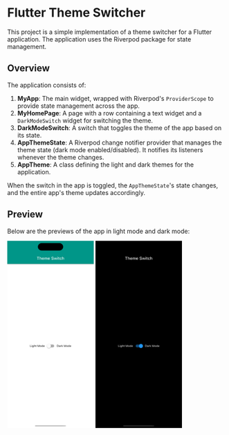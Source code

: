 # Flutter Theme Switcher

This project is a simple implementation of a theme switcher for a Flutter application. The application uses the Riverpod package for state management.

## Overview

The application consists of:

1. **MyApp**: The main widget, wrapped with Riverpod's `ProviderScope` to provide state management across the app.
2. **MyHomePage**: A page with a row containing a text widget and a `DarkModeSwitch` widget for switching the theme.
3. **DarkModeSwitch**: A switch that toggles the theme of the app based on its state.
4. **AppThemeState**: A Riverpod change notifier provider that manages the theme state (dark mode enabled/disabled). It notifies its listeners whenever the theme changes.
5. **AppTheme**: A class defining the light and dark themes for the application.

When the switch in the app is toggled, the `AppThemeState`'s state changes, and the entire app's theme updates accordingly.

## Preview

Below are the previews of the app in light mode and dark mode:

<img src="./Simulator%20Screenshot%20-%20iPhone%2014%20Pro%20Max%20-%202023-08-04%20at%2018.44.06.png" width="200px"> <img src="./Simulator%20Screenshot%20-%20iPhone%2014%20Pro%20Max%20-%202023-08-04%20at%2018.44.10.png" width="200px">
